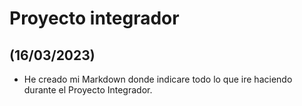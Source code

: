 # Proyecto integrador

## (16/03/2023)
- He creado mi Markdown donde indicare todo lo que ire haciendo durante el Proyecto Integrador.
